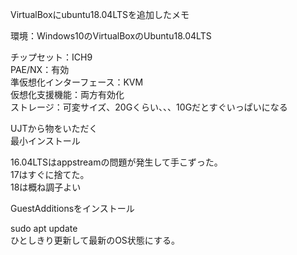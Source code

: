 VirtualBoxにubuntu18.04LTSを追加したメモ

環境：Windows10のVirtualBoxのUbuntu18.04LTS

チップセット：ICH9  
PAE/NX：有効  
準仮想化インターフェース：KVM  
仮想化支援機能：両方有効化  
ストレージ：可変サイズ、20Gくらい、、、10Gだとすぐいっぱいになる  

UJTから物をいただく  
最小インストール  

16.04LTSはappstreamの問題が発生して手こずった。  
17はすぐに捨てた。  
18は概ね調子よい  

GuestAdditionsをインストール  

sudo apt update  
ひとしきり更新して最新のOS状態にする。  
